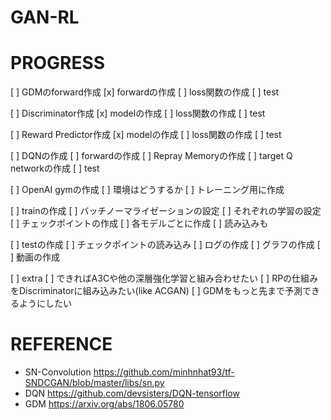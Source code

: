 # GAN-RL


# PROGRESS
[ ] GDMのforward作成
    [x] forwardの作成
    [ ] loss関数の作成
    [ ] test

[ ] Discriminator作成
    [x] modelの作成
    [ ] loss関数の作成
    [ ] test

[ ] Reward Predictor作成
    [x] modelの作成
    [ ] loss関数の作成
    [ ] test

[ ] DQNの作成
    [ ] forwardの作成
    [ ] Repray Memoryの作成
    [ ] target Q networkの作成
    [ ] test

[ ] OpenAI gymの作成
    [ ] 環境はどうするか
    [ ] トレーニング用に作成

[ ] trainの作成
    [ ] バッチノーマライゼーションの設定
    [ ] それぞれの学習の設定
    [ ] チェックポイントの作成
        [ ] 各モデルごとに作成
        [ ] 読み込みも

[ ] testの作成
    [ ] チェックポイントの読み込み
    [ ] ログの作成
    [ ] グラフの作成
    [ ] 動画の作成

[ ] extra
    [ ] できればA3Cや他の深層強化学習と組み合わせたい
    [ ] RPの仕組みをDiscriminatorに組み込みたい(like ACGAN)
    [ ] GDMをもっと先まで予測できるようにしたい

# REFERENCE
- SN-Convolution
https://github.com/minhnhat93/tf-SNDCGAN/blob/master/libs/sn.py
- DQN
https://github.com/devsisters/DQN-tensorflow
- GDM
https://arxiv.org/abs/1806.05780